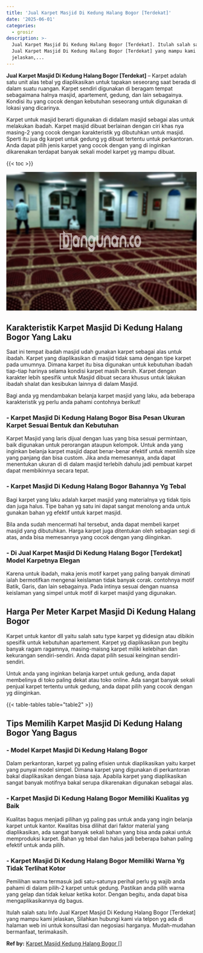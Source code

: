 ```yaml
---
title: 'Jual Karpet Masjid Di Kedung Halang Bogor [Terdekat]'
date: '2025-06-01'
categories:
  - grosir
description: >-
  Jual Karpet Masjid Di Kedung Halang Bogor [Terdekat]. Itulah salah satu Info
  Jual Karpet Masjid Di Kedung Halang Bogor [Terdekat] yang mampu kami
  jelaskan,...
---
```


**Jual Karpet Masjid Di Kedung Halang Bogor \[Terdekat\]** – Karpet adalah satu unit alas tebal yg diaplikasikan untuk tapakan seseorang saat berada di dalam suatu ruangan. Karpet sendiri digunakan di beragam tempat sebagaimana halnya masjid, apartement, gedung, dan lain sebagainya. Kondisi itu yang cocok dengan kebutuhan seseorang untuk digunakan di lokasi yang dicarinya.

Karpet untuk masjid berarti digunakan di didalam masjid sebagai alas untuk melakukan ibadah. Karpet masjid dibuat berlainan dengan ciri khas nya masing-2 yang cocok dengan karakteristik yg dibutuhkan untuk masjid. Sperti itu jua dg karpet untuk gedung yg dibuat tertentu untuk perkantoran. Anda dapat pilih jenis karpet yang cocok dengan yang di inginkan dikarenakan terdapat banyak sekali model karpet yg mampu dibuat.

{{< toc >}}

![Jual Karpet Masjid Di Kedung Halang Bogor [Terdekat]](/images/grosir-karpet-murah-63.png)

## Karakteristik Karpet Masjid Di Kedung Halang Bogor Yang Laku

Saat ini tempat ibadah masjid udah gunakan karpet sebagai alas untuk ibadah. Karpet yang diaplikasikan di masjid tidak sama dengan tipe karpet pada umumnya. Dimana karpet itu bisa digunakan untuk kebutuhan ibadah tiap-tiap harinya selama kondisi karpet masih bersih. Karpet dengan karakter lebih spesifik untuk Masjid dibuat secara khusus untuk lakukan ibadah shalat dan kesibukan lainnya di dalam Masjid.

Bagi anda yg mendambakan belanja karpet masjid yang laku, ada beberapa karakteristik yg perlu anda pahami contohnya berikut!

### \- Karpet Masjid Di Kedung Halang Bogor Bisa Pesan Ukuran Karpet Sesuai Bentuk dan Kebutuhan

Karpet Masjid yang laris dijual dengan luas yang bisa sesuai permintaan, baik digunakan untuk perorangan ataupun kelompok. Untuk anda yang inginkan belanja karpet masjid dapat benar-benar efektif untuk memliih size yang panjang dan bisa custom. Jika anda memesannya, anda dapat menentukan ukuran di di dalam masjid terlebih dahulu jadi pembuat karpet dapat membikinnya secara tepat.

### \- Karpet Masjid Di Kedung Halang Bogor Bahannya Yg Tebal

Bagi karpet yang laku adalah karpet masjid yang materialnya yg tidak tipis dan juga halus. Tipe bahan yg satu ini dapat sangat menolong anda untuk gunakan bahan yg efektif untuk karpet masjid.

Bila anda sudah mencermati hal tersebut, anda dapat membeli karpet masjid yang dibutuhkan. Harga karpet juga ditentukan oleh sebagian segi di atas, anda bisa memesannya yang cocok dengan yang diinginkan.

### \- Di Jual Karpet Masjid Di Kedung Halang Bogor \[Terdekat\] Model Karpetnya Elegan

Karena untuk ibadah, maka jenis motif karpet yang paling banyak diminati ialah bermotifkan mengenai keislaman tidak banyak corak. contohnya motif Batik, Garis, dan lain sebagainya. Pada intinya sesuai dengan nuansa keislaman yang simpel untuk motif di karpet masjid yang digunakan.

## Harga Per Meter Karpet Masjid Di Kedung Halang Bogor

Karpet untuk kantor dll yaitu salah satu type karpet yg didesign atau dibikin spesifik untuk kebutuhan apartement. Karpet yg diaplikasikan pun begitu banyak ragam ragamnya, masing-maisng karpet miliki kelebihan dan kekurangan sendiri-sendiri. Anda dapat pilih sesuai keinginan sendiri-sendiri.

Untuk anda yang inginkan belanja karpet untuk gedung, anda dapat membelinya di toko paling dekat atau toko online. Ada sangat banyak sekali penjual karpet tertentu untuk gedung, anda dapat pilih yang cocok dengan yg diinginkan.

{{< table-tables table="table2" >}}

## Tips Memilih Karpet Masjid Di Kedung Halang Bogor Yang Bagus

### \- Model Karpet Masjid Di Kedung Halang Bogor

Dalam perkantoran, karpet yg paling efisien untuk diaplikasikan yaitu karpet yang punyai model simpel. Dimana karpet yang digunakan di perkantoran bakal diaplikasikan dengan biasa saja. Apabila karpet yang diaplikasikan sangat banyak motifnya bakal serupa dikarenakan digunakan sebagai alas.

### \- Karpet Masjid Di Kedung Halang Bogor Memiliki Kualitas yg Baik

Kualitas bagus menjadi pilihan yg paling pas untuk anda yang ingin belanja karpet untuk kantor. Kwalitas bisa dilihat dari faktor material yang diaplikasikan, ada sangat banyak sekali bahan yang bisa anda pakai untuk memproduksi karpet. Bahan yg tebal dan halus jadi beberapa bahan paling efektif untuk anda pilih.

### \- Karpet Masjid Di Kedung Halang Bogor Memiliki Warna Yg Tidak Terlihat Kotor

Pemilihan warna termasuk jadi satu-satunya perihal perlu yg wajib anda pahami di dalam pilih-2 karpet untuk gedung. Pastikan anda pilih warna yang gelap dan tidak keluar ketika kotor. Dengan begitu, anda dapat bisa mengaplikasikannya dg bagus.

Itulah salah satu Info Jual Karpet Masjid Di Kedung Halang Bogor \[Terdekat\] yang mampu kami jelaskan, Silahkan hubungi kami via telpon yg ada di halaman web ini untuk konsultasi dan negosiasi harganya. Mudah-mudahan bermanfaat, terimakasih.

**Ref by:**  [Karpet Masjid Kedung Halang Bogor []](https://id.wikipedia.org/wiki/Karpet)
